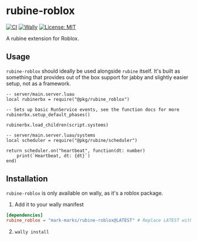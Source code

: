 # rubine-roblox
[![CI](https://img.shields.io/github/actions/workflow/status/mark-marks/rubine/ci.yml?style=for-the-badge&label=CI)](https://github.com/mark-marks/rubine/actions/workflows/ci.yml)
[![Wally](https://img.shields.io/github/v/tag/mark-marks/rubine?&style=for-the-badge)](https://wally.run/package/mark-marks/rubine)
[![License: MIT](https://img.shields.io/badge/license-MIT-blue?style=for-the-badge)](https://github.com/Mark-Marks/rubine/blob/main/LICENSE)

A rubine extension for Roblox.
<br/>

</div>

## Usage

`rubine-roblox` should ideally be used alongside `rubine` itself.
It's built as something that provides out of the box support for jabby and slightly easier setup, not as a framework.

```luau
-- server/main.server.luau
local rubinerbx = require("@pkg/rubine_roblox")

-- Sets up basic RunService events, see the function docs for more
rubinerbx.setup_default_phases()

rubinerbx.load_children(script.systems)
```
```luau
-- server/main.server.luau/systems
local scheduler = require("@pkg/rubine/scheduler")

return scheduler.on("heartbeat", function(dt: number)
    print(`Heartbeat, dt: {dt}`)
end)
```

## Installation

`rubine-roblox` is only available on wally, as it's a roblox package.
1. Add it to your wally manifest
```toml
[dependencies]
rubine_roblox = "mark-marks/rubine-roblox@LATEST" # Replace LATEST with the latest version
```
2. `wally install`
